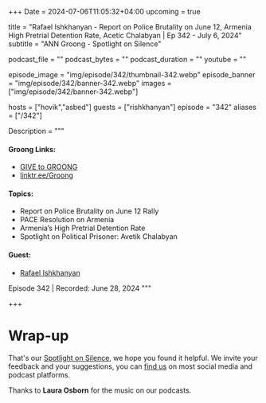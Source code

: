 +++
Date = 2024-07-06T11:05:32+04:00
upcoming = true

title = "Rafael Ishkhanyan - Report on Police Brutality on June 12, Armenia High Pretrial Detention Rate, Acetic Chalabyan | Ep 342 - July 6, 2024"
subtitle = "ANN Groong - Spotlight on Silence"


podcast_file = ""
podcast_bytes = ""
podcast_duration = ""
youtube = ""


episode_image = "img/episode/342/thumbnail-342.webp"
episode_banner = "img/episode/342/banner-342.webp"
images = ["img/episode/342/banner-342.webp"]

hosts = ["hovik","asbed"]
guests = ["rishkhanyan"]
episode = "342"
aliases = ["/342"]

Description = """

#### Groong Links:
* [GIVE to GROONG](https://podcasts.groong.org/donate)
* [linktr.ee/Groong](https://linktr.ee/groong)

#### Topics:
* Report on Police Brutality on June 12 Rally
* PACE Resolution on Armenia
* Armenia’s High Pretrial Detention Rate
* Spotlight on Political Prisoner: Avetik Chalabyan


#### Guest:
* [Rafael Ishkhanyan](/guest/rishkhanyan)


Episode 342 | Recorded: June 28, 2024
"""

+++


# Wrap-up

That's our [Spotlight on Silence](https://podcasts.groong.org/), we hope you found it helpful. We invite your feedback and your suggestions, you can [find us](https://linktr.ee/groong) on most social media and podcast platforms.

Thanks to __Laura Osborn__ for the music on our podcasts.

